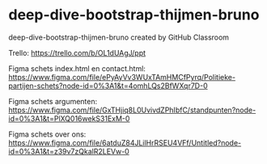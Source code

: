 # deep-dive-bootstrap-thijmen-bruno
deep-dive-bootstrap-thijmen-bruno created by GitHub Classroom

Trello: https://trello.com/b/OL1dUAgJ/ppt

Figma schets index.html en contact.html: https://www.figma.com/file/ePyAyVv3WUxTAmHMCfPyrq/Politieke-partijen-schets?node-id=0%3A1&t=4omhLQs2BfWXqr7D-0

Figma schets argumenten: https://www.figma.com/file/GxTHjiq8L0UvivdZPhIbfC/standpunten?node-id=0%3A1&t=PlXQ016wekS31ExM-0

Figma schets over ons: https://www.figma.com/file/6atduZ84JLilHrRSEU4VFf/Untitled?node-id=0%3A1&t=z39v7zQkalR2LEVw-0

